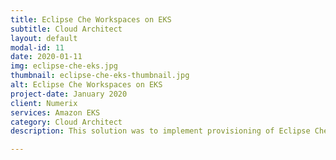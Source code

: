```yaml
---
title: Eclipse Che Workspaces on EKS
subtitle: Cloud Architect
layout: default
modal-id: 11
date: 2020-01-11
img: eclipse-che-eks.jpg
thumbnail: eclipse-che-eks-thumbnail.jpg
alt: Eclipse Che Workspaces on EKS
project-date: January 2020
client: Numerix
services: Amazon EKS
category: Cloud Architect
description: This solution was to implement provisioning of Eclipse Che workspaces on EKS. It is fully scalable and cost effective solution. New workspaces are spawned to EKS Fargate which reduces the management overhead. SSL certificates issued using Let's Encrypt and Cert Manager.

---
```

